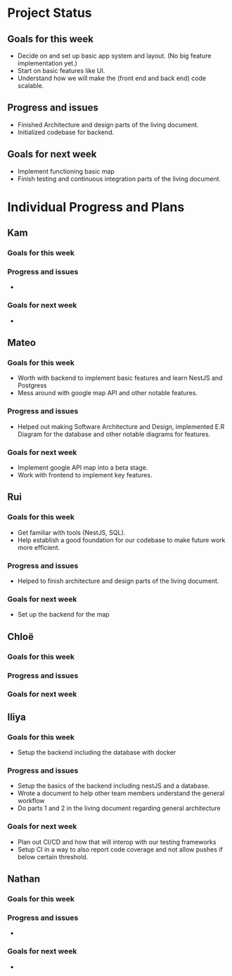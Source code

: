 # Project Status
## Goals for this week
- Decide on and set up basic app system and layout. (No big feature implementation yet.)
- Start on basic features like UI.
- Understand how we will make the (front end and back end) code scalable. 

## Progress and issues
- Finished Architecture and design parts of the living document.
- Initialized codebase for backend.
  
## Goals for next week
- Implement functioning basic map
- Finish testing and continuous integration parts of the living document.

# Individual Progress and Plans
## Kam
### Goals for this week
  
### Progress and issues
- 
  
### Goals for next week
- 

## Mateo
### Goals for this week
- Worth with backend to implement basic features and learn NestJS and Postgress
- Mess around with google map API and other notable features.
### Progress and issues
- Helped out making Software Architecture and Design, implemented E.R Diagram for the database and other notable diagrams for features.
### Goals for next week
- Implement google API map into a beta stage.
- Work with frontend to implement key features.
 
## Rui
### Goals for this week
- Get familiar with tools (NestJS, SQL).
- Help establish a good foundation for our codebase to make future work more efficient.
  
### Progress and issues
- Helped to finish architecture and design parts of the living document.
  
### Goals for next week
- Set up the backend for the map

## Chloë
### Goals for this week
  
### Progress and issues
  
### Goals for next week

## Iliya
### Goals for this week
- Setup the backend including the database with docker
### Progress and issues
- Setup the basics of the backend including nestJS and a database.
- Wrote a document to help other team members understand the general workflow
- Do parts 1 and 2 in the living document regarding general architecture
### Goals for next week
- Plan out CI/CD and how that will interop with our testing frameworks
- Setup CI in a way to also report code coverage and not allow pushes if below certain threshold.

## Nathan
### Goals for this week
  
### Progress and issues
- 
  
### Goals for next week
-     
